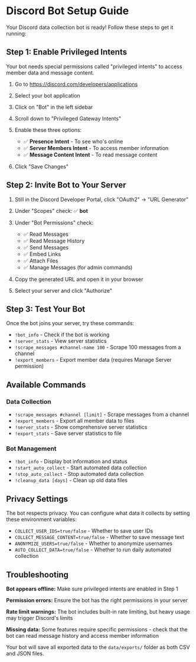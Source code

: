 # Discord Bot Setup Guide

Your Discord data collection bot is ready! Follow these steps to get it running:

## Step 1: Enable Privileged Intents

Your bot needs special permissions called "privileged intents" to access member data and message content.

1. Go to https://discord.com/developers/applications
2. Select your bot application
3. Click on "Bot" in the left sidebar
4. Scroll down to "Privileged Gateway Intents"
5. Enable these three options:
   - ✅ **Presence Intent** - To see who's online
   - ✅ **Server Members Intent** - To access member information  
   - ✅ **Message Content Intent** - To read message content

6. Click "Save Changes"

## Step 2: Invite Bot to Your Server

1. Still in the Discord Developer Portal, click "OAuth2" → "URL Generator"
2. Under "Scopes" check: ✅ **bot**
3. Under "Bot Permissions" check:
   - ✅ Read Messages
   - ✅ Read Message History
   - ✅ Send Messages
   - ✅ Embed Links
   - ✅ Attach Files
   - ✅ Manage Messages (for admin commands)

4. Copy the generated URL and open it in your browser
5. Select your server and click "Authorize"

## Step 3: Test Your Bot

Once the bot joins your server, try these commands:

- `!bot_info` - Check if the bot is working
- `!server_stats` - View server statistics
- `!scrape_messages #channel-name 100` - Scrape 100 messages from a channel
- `!export_members` - Export member data (requires Manage Server permission)

## Available Commands

### Data Collection
- `!scrape_messages #channel [limit]` - Scrape messages from a channel
- `!export_members` - Export all member data to files
- `!server_stats` - Show comprehensive server statistics
- `!export_stats` - Save server statistics to file

### Bot Management  
- `!bot_info` - Display bot information and status
- `!start_auto_collect` - Start automated data collection
- `!stop_auto_collect` - Stop automated data collection
- `!cleanup_data [days]` - Clean up old data files

## Privacy Settings

The bot respects privacy. You can configure what data it collects by setting these environment variables:

- `COLLECT_USER_IDS=true/false` - Whether to save user IDs
- `COLLECT_MESSAGE_CONTENT=true/false` - Whether to save message text
- `ANONYMIZE_USERS=true/false` - Whether to anonymize usernames
- `AUTO_COLLECT_DATA=true/false` - Whether to run daily automated collection

## Troubleshooting

**Bot appears offline:** Make sure privileged intents are enabled in Step 1

**Permission errors:** Ensure the bot has the right permissions in your server

**Rate limit warnings:** The bot includes built-in rate limiting, but heavy usage may trigger Discord's limits

**Missing data:** Some features require specific permissions - check that the bot can read message history and access member information

Your bot will save all exported data to the `data/exports/` folder as both CSV and JSON files.